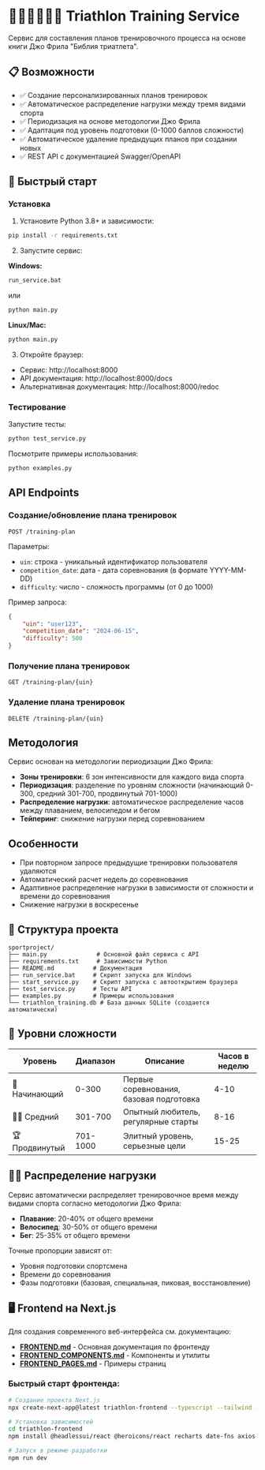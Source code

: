 # 🏊‍♂️🚴‍♂️🏃‍♂️ Triathlon Training Service

Сервис для составления планов тренировочного процесса на основе книги Джо Фрила "Библия триатлета".

## 📋 Возможности

- ✅ Создание персонализированных планов тренировок
- ✅ Автоматическое распределение нагрузки между тремя видами спорта
- ✅ Периодизация на основе методологии Джо Фрила
- ✅ Адаптация под уровень подготовки (0-1000 баллов сложности)
- ✅ Автоматическое удаление предыдущих планов при создании новых
- ✅ REST API с документацией Swagger/OpenAPI

## 🚀 Быстрый старт

### Установка

1. Установите Python 3.8+ и зависимости:
```bash
pip install -r requirements.txt
```

2. Запустите сервис:

**Windows:**
```bash
run_service.bat
```
или
```bash
python main.py
```

**Linux/Mac:**
```bash
python main.py
```

3. Откройте браузер:
- Сервис: http://localhost:8000
- API документация: http://localhost:8000/docs
- Альтернативная документация: http://localhost:8000/redoc

### Тестирование

Запустите тесты:
```bash
python test_service.py
```

Посмотрите примеры использования:
```bash
python examples.py
```

## API Endpoints

### Создание/обновление плана тренировок
```
POST /training-plan
```

Параметры:
- `uin`: строка - уникальный идентификатор пользователя
- `competition_date`: дата - дата соревнования (в формате YYYY-MM-DD)
- `difficulty`: число - сложность программы (от 0 до 1000)

Пример запроса:
```json
{
    "uin": "user123",
    "competition_date": "2024-06-15",
    "difficulty": 500
}
```

### Получение плана тренировок
```
GET /training-plan/{uin}
```

### Удаление плана тренировок
```
DELETE /training-plan/{uin}
```

## Методология

Сервис основан на методологии периодизации Джо Фрила:

- **Зоны тренировки**: 6 зон интенсивности для каждого вида спорта
- **Периодизация**: разделение по уровням сложности (начинающий 0-300, средний 301-700, продвинутый 701-1000)
- **Распределение нагрузки**: автоматическое распределение часов между плаванием, велосипедом и бегом
- **Тейперинг**: снижение нагрузки перед соревнованием

## Особенности

- При повторном запросе предыдущие тренировки пользователя удаляются
- Автоматический расчет недель до соревнования
- Адаптивное распределение нагрузки в зависимости от сложности и времени до соревнования
- Снижение нагрузки в воскресенье

## 📁 Структура проекта

```
sportproject/
├── main.py              # Основной файл сервиса с API
├── requirements.txt     # Зависимости Python
├── README.md           # Документация
├── run_service.bat     # Скрипт запуска для Windows
├── start_service.py    # Скрипт запуска с автооткрытием браузера
├── test_service.py     # Тесты API
├── examples.py         # Примеры использования
└── triathlon_training.db # База данных SQLite (создается автоматически)
```

## 🎯 Уровни сложности

| Уровень | Диапазон | Описание | Часов в неделю |
|---------|----------|----------|----------------|
| 🔰 Начинающий | 0-300 | Первые соревнования, базовая подготовка | 4-10 |
| 🏃‍♂️ Средний | 301-700 | Опытный любитель, регулярные старты | 8-16 |
| 🏆 Продвинутый | 701-1000 | Элитный уровень, серьезные цели | 15-25 |

## 🏊‍♂️ Распределение нагрузки

Сервис автоматически распределяет тренировочное время между видами спорта согласно методологии Джо Фрила:

- **Плавание**: 20-40% от общего времени
- **Велосипед**: 30-50% от общего времени  
- **Бег**: 25-35% от общего времени

Точные пропорции зависят от:
- Уровня подготовки спортсмена
- Времени до соревнования
- Фазы подготовки (базовая, специальная, пиковая, восстановление)

## 🖥️ Frontend на Next.js

Для создания современного веб-интерфейса см. документацию:
- **[FRONTEND.md](FRONTEND.md)** - Основная документация по фронтенду
- **[FRONTEND_COMPONENTS.md](FRONTEND_COMPONENTS.md)** - Компоненты и утилиты
- **[FRONTEND_PAGES.md](FRONTEND_PAGES.md)** - Примеры страниц

### Быстрый старт фронтенда:
```bash
# Создание проекта Next.js
npx create-next-app@latest triathlon-frontend --typescript --tailwind --eslint --app

# Установка зависимостей
cd triathlon-frontend
npm install @headlessui/react @heroicons/react recharts date-fns axios swr react-hook-form react-hot-toast lucide-react

# Запуск в режиме разработки
npm run dev
```
